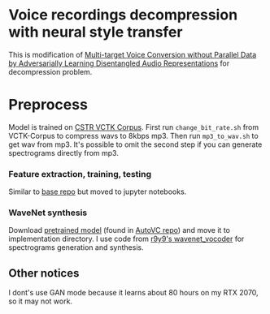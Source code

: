 # Voice recordings decompression with neural style transfer
This is modification of [Multi-target Voice Conversion without Parallel Data by Adversarially Learning Disentangled Audio Representations](https://github.com/jjery2243542/voice\_conversion) for decompression problem.


# Preprocess
Model is trained on [CSTR VCTK Corpus](https://homepages.inf.ed.ac.uk/jyamagis/page3/page58/page58.html).
First run ```change_bit_rate.sh``` from VCTK-Corpus to compress wavs to 8kbps mp3. Then run ```mp3_to_wav.sh``` to get wav from mp3. It's possible to omit the second step if you can generate spectrograms directly from mp3.

### Feature extraction, training, testing
Similar to [base repo](https://github.com/jjery2243542/voice\_conversion) but moved to jupyter notebooks.

### WaveNet synthesis
Download [pretrained model](https://drive.google.com/file/d/1Zksy0ndlDezo9wclQNZYkGi\_6i7zi4nQ/view) (found in [AutoVC repo](https://github.com/auspicious3000/autovc)) and move it to implementation directory.
I use code from [r9y9's wavenet\_vocoder](https://github.com/r9y9/wavenet\_vocoder) for spectrograms generation and synthesis.

## Other notices
I dont's use GAN mode because it learns about 80 hours on my RTX 2070, so it may not work.

